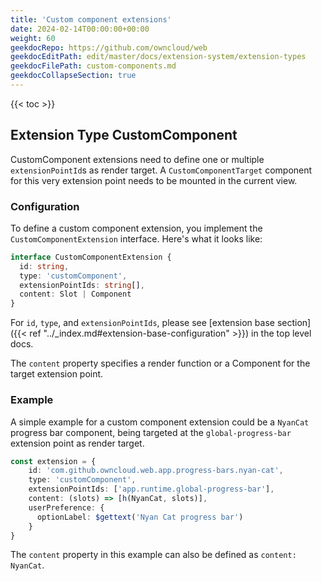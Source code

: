 ```yaml
---
title: 'Custom component extensions'
date: 2024-02-14T00:00:00+00:00
weight: 60
geekdocRepo: https://github.com/owncloud/web
geekdocEditPath: edit/master/docs/extension-system/extension-types
geekdocFilePath: custom-components.md
geekdocCollapseSection: true
---
```


{{< toc >}}

## Extension Type CustomComponent

CustomComponent extensions need to define one or multiple `extensionPointId`s as render target. A `CustomComponentTarget` component for this very 
extension point needs to be mounted in the current view.

### Configuration

To define a custom component extension, you implement the `CustomComponentExtension` interface.
Here's what it looks like:

```typescript
interface CustomComponentExtension {
  id: string,
  type: 'customComponent',
  extensionPointIds: string[],
  content: Slot | Component
}
```

For `id`, `type`, and `extensionPointIds`, please see [extension base section]({{< ref "../_index.md#extension-base-configuration" >}}) in the top level docs.

The `content` property specifies a render function or a Component for the target extension point.

### Example

A simple example for a custom component extension could be a `NyanCat` progress bar component, being
targeted at the `global-progress-bar` extension point as render target.

```typescript
const extension = {
    id: 'com.github.owncloud.web.app.progress-bars.nyan-cat',
    type: 'customComponent',
    extensionPointIds: ['app.runtime.global-progress-bar'],
    content: (slots) => [h(NyanCat, slots)],
    userPreference: {
      optionLabel: $gettext('Nyan Cat progress bar')
    }
}
```

The `content` property in this example can also be defined as `content: NyanCat`.
